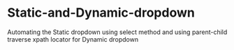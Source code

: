 # Static-and-Dynamic-dropdown
Automating the Static dropdown using select method and using parent-child traverse xpath locator for Dynamic dropdown
